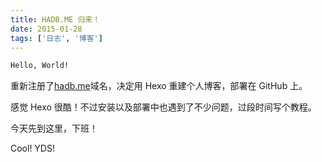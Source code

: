 ```yaml
---
title: HADB.ME 归来！
date: 2015-01-28
tags: ['日志', '博客']
---
```


``` bash
Hello, World!
```

重新注册了[hadb.me](https://hadb.me/)域名，决定用 Hexo 重建个人博客，部署在 GitHub 上。

感觉 Hexo 很酷！不过安装以及部署中也遇到了不少问题，过段时间写个教程。

今天先到这里，下班！

Cool! YDS!
